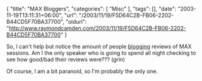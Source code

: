 {
	"title": "MAX Bloggers",
	"categories": [
		"Misc"
	],
	"tags": [],
	"date": "2003-11-19T13:11:31+06:00",
	"url": "/2003/11/19/F5D64C2B-FB06-2202-B44CD5F70BA37700",
	"oldurl": "http://www.raymondcamden.com/2003/11/19/F5D64C2B-FB06-2202-B44CD5F70BA37700"
}

So, I can't help but notice the amount of people <a href="http://www.maxbloggers.com">blogging</a> reviews of MAX sessions. Am I the only speaker who is going to spend all night checking to see how good/bad their reviews were??? (grin)

Of course, I am a bit paranoid, so I'm probably the only one.